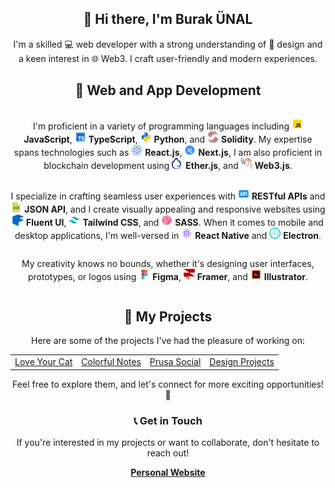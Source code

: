 <!-- Introduction -->
<div align="center">
  <h2>👋 Hi there, I'm Burak ÜNAL</h2>
  <p>I'm a skilled 💻 web developer with a strong understanding of 🎨 design and a keen interest in 🌐 Web3. I craft user-friendly and modern experiences.</p>
</div>

<!-- Skills and Technologies -->
<div align="center">
  <h2>🚀 Web and App Development</h2>
  
  <p style="display: inline-block; vertical-align: middle;">
    I'm proficient in a variety of programming languages including 
    <img src="img/javascript.svg" width="18px" height="18px"> <b>JavaScript</b>, 
    <img src="img/typescript.svg" width="18px" height="18px"> <b>TypeScript</b>, 
    <img src="img/python.svg" width="18px" height="18px"> <b>Python</b>, and 
    <img src="img/solidity.svg" width="18px" height="18px"> <b>Solidity</b>.
    My expertise spans technologies such as 
    <img src="img/react.svg" width="18px" height="18px"> <b>React.js</b>, 
    <img src="img/next-js.svg" width="18px" height="18px"> <b>Next.js</b>,
    I am also proficient in blockchain development using
    <img src="img/etherjs.svg" width="18px" height="18px"> <b>Ether.js</b>, and
    <img src="img/web3js.svg" width="18px" height="18px"> <b>Web3.js</b>.
  </p>

  <p style="display: inline-block; vertical-align: middle;">
    I specialize in crafting seamless user experiences with 
    <img src="img/api.png" width="18px" height="18px"> <b>RESTful APIs</b> and 
    <img src="img/json.png" width="18px" height="18px"> <b>JSON API</b>, 
    and I create visually appealing and responsive websites using 
    <img src="img/fluent-ui.svg" width="18px" height="18px"> <b>Fluent UI</b>, 
    <img src="img/tailwind.svg" width="18px" height="18px"> <b>Tailwind CSS</b>, and 
    <img src="img/sass.svg" width="18px" height="18px"> <b>SASS</b>. 
    When it comes to mobile and desktop applications, I'm well-versed in 
    <img src="img/react-native.svg" width="18px" height="18px"> <b>React Native</b> and 
    <img src="img/electron.svg" width="18px" height="18px"> <b>Electron</b>.
  </p>
    
  <p style="display: inline-block; vertical-align: middle;">
    My creativity knows no bounds, whether it's designing user interfaces, prototypes, or logos using
    <img src="img/figma.svg" width="18px" height="18px"> <b>Figma</b>,
    <img src="img/framer.svg" width="18px" height="18px"> <b>Framer</b>, and
    <img src="img/illustrator.svg" width="18px" height="18px"> <b>Illustrator</b>.
  </p>
    
</div>

<!-- Projects Section -->
<div align="center">
  <h2>🚧 My Projects</h2>
  <p>Here are some of the projects I've had the pleasure of working on:</p>
  <table>
    <tr>
      <td><a href="https://burakunal28.github.io/lyc">Love Your Cat</a></td>
      <td><a href="https://burakunal28.github.io/colorful-notes">Colorful Notes</a></td>
      <td><a href="https://burakunal28.github.io/prusa-social">Prusa Social</a></td>
      <td><a href="https://www.figma.com/@burakunal">Design Projects</a></td>
    </tr>
  </table>
  <p>Feel free to explore them, and let's connect for more exciting opportunities! 🚀</p>
</div>

<!-- Contact Section -->
<div align="center">
  <h3>📞 Get in Touch</h3>
  <p>If you're interested in my projects or want to collaborate, don't hesitate to reach out!</p>
  <a href="https://linktr.ee/burakunal28"><strong>Personal Website</strong></a>
</div>
